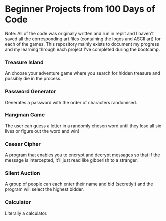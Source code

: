 <h1> Beginner Projects from 100 Days of Code</h1>
Note: All of the code was originally written and run in replit and I haven't saved all the corresponding art files (containing the logos and ASCII art) for each of the games. This repository mainly exists to document my progress and my learning through each project I've completed during the bootcamp.  

<h3> Treasure Island </h3>
An choose your adventure game where you search for hidden treasure and possibly die in the process.

<h3> Password Generator </h3>
Generates a password with the order of characters randomised.

<h3> Hangman Game </h3>
The user can guess a letter in a randomly chosen word until they lose all six lives or figure out the word and win! 

<h3> Caesar Cipher </h3>
A program that enables you to encrypt and decrypt messages so that if the message is intercepted, it'll just read like gibberish to a stranger.

<h3> Silent Auction </h3>
A group of people can each enter their name and bid (secretly!) and the program will select the highest bidder. 

<h3> Calculator </h3>
Literally a calculator. 
